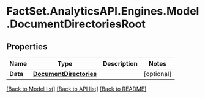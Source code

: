 # FactSet.AnalyticsAPI.Engines.Model.DocumentDirectoriesRoot

## Properties

Name | Type | Description | Notes
------------ | ------------- | ------------- | -------------
**Data** | [**DocumentDirectories**](DocumentDirectories.md) |  | [optional] 

[[Back to Model list]](../README.md#documentation-for-models) [[Back to API list]](../README.md#documentation-for-api-endpoints) [[Back to README]](../README.md)

